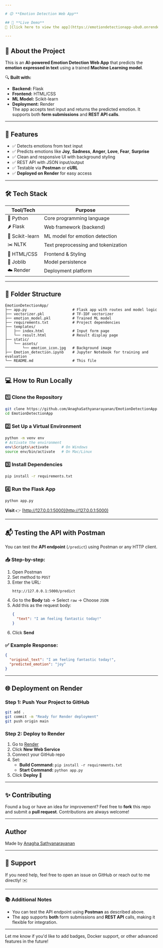```yaml
---

# 😊 **Emotion Detection Web App**  

## 🚀 **Live Demo**  
🔗 [Click here to view the app](https://emotiondetectionapp-ubu0.onrender.com)  

---
```


## 📌 **About the Project**  
This is an **AI-powered Emotion Detection Web App** that predicts the **emotion expressed in text** using a trained **Machine Learning model**.

🔍 **Built with:**  
- **Backend:** Flask  
- **Frontend:** HTML/CSS  
- **ML Model:** Scikit-learn  
- **Deployment:** Render  
The app accepts text input and returns the predicted emotion. It supports both **form submissions** and **REST API calls**.

---

## 🎯 **Features**  
- ✅ Detects emotions from text input  
- ✅ Predicts emotions like **Joy**, **Sadness**, **Anger**, **Love**, **Fear**, **Surprise**  
- ✅ Clean and responsive UI with background styling  
- ✅ REST API with JSON input/output  
- ✅ Testable via **Postman** or **cURL**  
- ✅ **Deployed on Render** for easy access  

---

## 🛠️ **Tech Stack**  
| Tool/Tech       | Purpose                            |  
|-----------------|------------------------------------|  
| 🐍 Python        | Core programming language          |  
| 🌶 Flask         | Web framework (backend)            |  
| 🧠 Scikit-learn  | ML model for emotion detection     |  
| ✂️ NLTK          | Text preprocessing and tokenization|  
| 🎨 HTML/CSS      | Frontend & Styling                 |  
| 📁 Joblib        | Model persistence                  |  
| ☁️ Render        | Deployment platform                |  

---

## 📂 **Folder Structure**  

```
EmotionDetectionApp/
├── app.py                     # Flask app with routes and model logic
├── vectorizer.pkl             # TF-IDF vectorizer
├── emotion_model.pkl          # Trained ML model
├── requirements.txt           # Project dependencies
├── templates/
│   ├── index.html             # Input form page
│   └── result.html            # Result display page
├── static/
│   └── assets/
│       └── emotion_icon.jpg   # Background image
├── Emotion_detection.ipynb    # Jupyter Notebook for training and evaluation
└── README.md                  # This file
```

---

## 💻 **How to Run Locally**  

### 1️⃣ **Clone the Repository**  
```bash
git clone https://github.com/AnaghaSathyanarayanan/EmotionDetectionApp.git
cd EmotionDetectionApp
```

### 2️⃣ **Set Up a Virtual Environment**  
```bash
python -m venv env
# Activate the environment
env\Scripts\activate      # On Windows
source env/bin/activate   # On Mac/Linux
```

### 3️⃣ **Install Dependencies**  
```bash
pip install -r requirements.txt
```

### 4️⃣ **Run the Flask App**  
```bash
python app.py
```

**Visit** 👉 [http://127.0.0.1:5000](http://127.0.0.1:5000)

---

## 📬 **Testing the API with Postman**  

You can test the **API endpoint** (`/predict`) using Postman or any HTTP client.

### 📥 **Step-by-step:**

1. Open Postman  
2. Set method to `POST`  
3. Enter the URL:  
   ```
   http://127.0.0.1:5000/predict
   ```
4. Go to the **Body** tab → Select `raw` → Choose `JSON`  
5. Add this as the request body:
   ```json
   {
     "text": "I am feeling fantastic today!"
   }
   ```
6. Click **Send**  

### ✅ **Example Response:**
```json
{
  "original_text": "I am feeling fantastic today!",
  "predicted_emotion": "joy"
}
```

---

## 🌐 **Deployment on Render**  

### Step 1: **Push Your Project to GitHub**  
```bash
git add .
git commit -m "Ready for Render deployment"
git push origin main
```

### Step 2: **Deploy to Render**  
1. Go to [Render](https://render.com)  
2. Click **New Web Service**  
3. Connect your GitHub repo  
4. Set:
   - **Build Command:** `pip install -r requirements.txt`
   - **Start Command:** `python app.py`  
5. Click **Deploy** 🎉  

---

## ✨ **Contributing**  

Found a bug or have an idea for improvement? Feel free to **fork** this repo and submit a **pull request**. Contributions are always welcome!

---

## **Author**  
Made by [Anagha Sathyanarayanan](https://github.com/AnaghaSathyanarayanan)

---

## 🚀 **Support**  

If you need help, feel free to open an issue on GitHub or reach out to me directly! ✉️

---

### 📚 **Additional Notes**  
- You can test the API endpoint using **Postman** as described above.  
- The app supports **both** form submissions and **REST API** calls, making it flexible for integration.

---

Let me know if you'd like to add badges, Docker support, or other advanced features in the future!